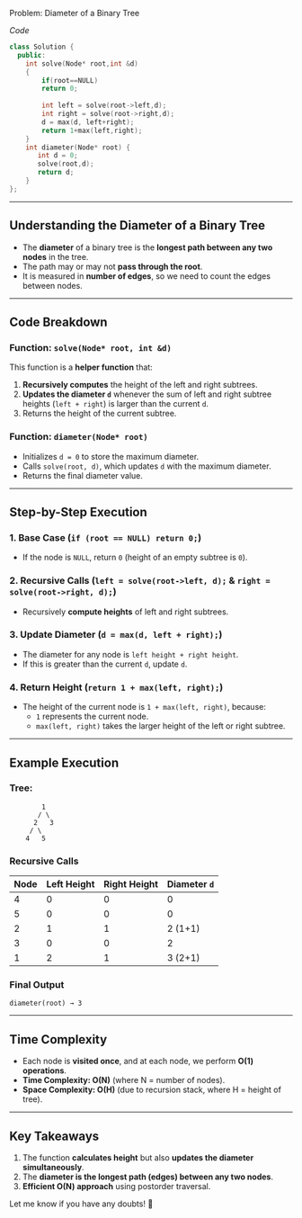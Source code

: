 Problem: Diameter of a Binary Tree

*Code*
```c++
class Solution {
  public:
    int solve(Node* root,int &d)
    {
        if(root==NULL) 
        return 0;
        
        int left = solve(root->left,d);
        int right = solve(root->right,d);
        d = max(d, left+right);
        return 1+max(left,right);
    }
    int diameter(Node* root) {
       int d = 0;
       solve(root,d);
       return d;
    }
};
```

---

## **Understanding the Diameter of a Binary Tree**
- The **diameter** of a binary tree is the **longest path between any two nodes** in the tree.
- The path may or may not **pass through the root**.
- It is measured in **number of edges**, so we need to count the edges between nodes.

---

## **Code Breakdown**
### **Function: `solve(Node* root, int &d)`**
This function is a **helper function** that:
1. **Recursively computes** the height of the left and right subtrees.
2. **Updates the diameter `d`** whenever the sum of left and right subtree heights (`left + right`) is larger than the current `d`.
3. Returns the height of the current subtree.

### **Function: `diameter(Node* root)`**
- Initializes `d = 0` to store the maximum diameter.
- Calls `solve(root, d)`, which updates `d` with the maximum diameter.
- Returns the final diameter value.

---

## **Step-by-Step Execution**
### **1. Base Case (`if (root == NULL) return 0;`)**
- If the node is `NULL`, return `0` (height of an empty subtree is `0`).

### **2. Recursive Calls (`left = solve(root->left, d);` & `right = solve(root->right, d);`)**
- Recursively **compute heights** of left and right subtrees.

### **3. Update Diameter (`d = max(d, left + right);`)**
- The diameter for any node is `left height + right height`.
- If this is greater than the current `d`, update `d`.

### **4. Return Height (`return 1 + max(left, right);`)**
- The height of the current node is `1 + max(left, right)`, because:
  - `1` represents the current node.
  - `max(left, right)` takes the larger height of the left or right subtree.

---

## **Example Execution**
### **Tree:**
```
        1
       / \
      2   3
     / \  
    4   5
```
### **Recursive Calls**
| Node | Left Height | Right Height | Diameter `d` |
|------|------------|-------------|--------------|
| 4    | 0          | 0           | 0            |
| 5    | 0          | 0           | 0            |
| 2    | 1          | 1           | 2 (1+1)      |
| 3    | 0          | 0           | 2            |
| 1    | 2          | 1           | 3 (2+1)      |

### **Final Output**
`diameter(root) → 3`

---

## **Time Complexity**
- Each node is **visited once**, and at each node, we perform **O(1) operations**.
- **Time Complexity: O(N)** (where N = number of nodes).
- **Space Complexity: O(H)** (due to recursion stack, where H = height of tree).

---

## **Key Takeaways**
1. The function **calculates height** but also **updates the diameter simultaneously**.
2. The **diameter is the longest path (edges) between any two nodes**.
3. **Efficient O(N) approach** using postorder traversal.

Let me know if you have any doubts! 🚀